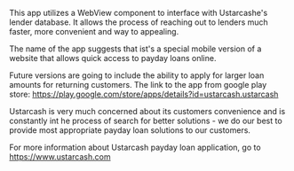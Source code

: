 This app utilizes a WebView component to interface with Ustarcashe's lender database. It allows the process of reaching out to lenders much faster, more convenient and way to appealing.

The name of the app suggests that ist's a special mobile version of a website that allows quick access to payday loans online.

Future versions are going to include the ability to apply for larger loan amounts for returning customers. The link to the app from google play store: https://play.google.com/store/apps/details?id=ustarcash.ustarcash

Ustarcash is very much concerned about its customers convenience and is constantly int he process of search for better solutions - we do our best to provide most appropriate payday loan solutions to our customers.

For more information about Ustarcash payday loan application, go to https://www.ustarcash.com
